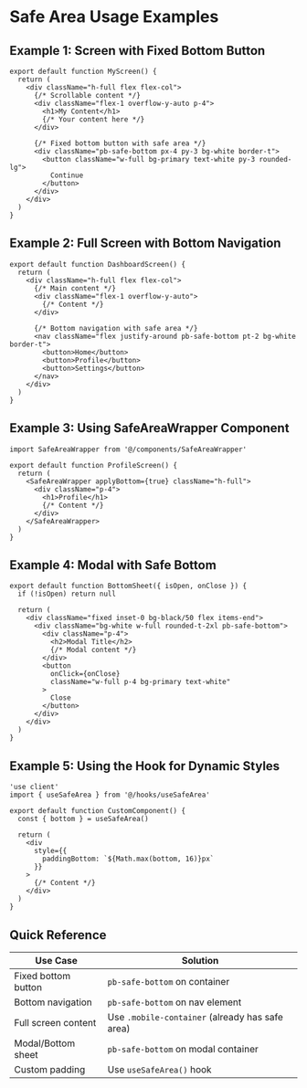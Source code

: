 # Safe Area Usage Examples

## Example 1: Screen with Fixed Bottom Button

```tsx
export default function MyScreen() {
  return (
    <div className="h-full flex flex-col">
      {/* Scrollable content */}
      <div className="flex-1 overflow-y-auto p-4">
        <h1>My Content</h1>
        {/* Your content here */}
      </div>
      
      {/* Fixed bottom button with safe area */}
      <div className="pb-safe-bottom px-4 py-3 bg-white border-t">
        <button className="w-full bg-primary text-white py-3 rounded-lg">
          Continue
        </button>
      </div>
    </div>
  )
}
```

## Example 2: Full Screen with Bottom Navigation

```tsx
export default function DashboardScreen() {
  return (
    <div className="h-full flex flex-col">
      {/* Main content */}
      <div className="flex-1 overflow-y-auto">
        {/* Content */}
      </div>
      
      {/* Bottom navigation with safe area */}
      <nav className="flex justify-around pb-safe-bottom pt-2 bg-white border-t">
        <button>Home</button>
        <button>Profile</button>
        <button>Settings</button>
      </nav>
    </div>
  )
}
```

## Example 3: Using SafeAreaWrapper Component

```tsx
import SafeAreaWrapper from '@/components/SafeAreaWrapper'

export default function ProfileScreen() {
  return (
    <SafeAreaWrapper applyBottom={true} className="h-full">
      <div className="p-4">
        <h1>Profile</h1>
        {/* Content */}
      </div>
    </SafeAreaWrapper>
  )
}
```

## Example 4: Modal with Safe Bottom

```tsx
export default function BottomSheet({ isOpen, onClose }) {
  if (!isOpen) return null
  
  return (
    <div className="fixed inset-0 bg-black/50 flex items-end">
      <div className="bg-white w-full rounded-t-2xl pb-safe-bottom">
        <div className="p-4">
          <h2>Modal Title</h2>
          {/* Modal content */}
        </div>
        <button 
          onClick={onClose}
          className="w-full p-4 bg-primary text-white"
        >
          Close
        </button>
      </div>
    </div>
  )
}
```

## Example 5: Using the Hook for Dynamic Styles

```tsx
'use client'
import { useSafeArea } from '@/hooks/useSafeArea'

export default function CustomComponent() {
  const { bottom } = useSafeArea()
  
  return (
    <div 
      style={{ 
        paddingBottom: `${Math.max(bottom, 16)}px` 
      }}
    >
      {/* Content */}
    </div>
  )
}
```

## Quick Reference

| Use Case | Solution |
|----------|----------|
| Fixed bottom button | `pb-safe-bottom` on container |
| Bottom navigation | `pb-safe-bottom` on nav element |
| Full screen content | Use `.mobile-container` (already has safe area) |
| Modal/Bottom sheet | `pb-safe-bottom` on modal container |
| Custom padding | Use `useSafeArea()` hook |
